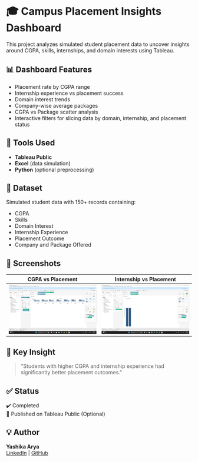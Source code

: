 # 🎓 Campus Placement Insights Dashboard

This project analyzes simulated student placement data to uncover insights around CGPA, skills, internships, and domain interests using Tableau.

## 📊 Dashboard Features

- Placement rate by CGPA range
- Internship experience vs placement success
- Domain interest trends
- Company-wise average packages
- CGPA vs Package scatter analysis
- Interactive filters for slicing data by domain, internship, and placement status

## 🔧 Tools Used

- **Tableau Public**
- **Excel** (data simulation)
- **Python** (optional preprocessing)

## 📁 Dataset

Simulated student data with 150+ records containing:
- CGPA
- Skills
- Domain Interest
- Internship Experience
- Placement Outcome
- Company and Package Offered

## 📸 Screenshots

| CGPA vs Placement | Internship vs Placement |
|------------------|--------------------------|
| ![CGPA Chart](images/cgpa_vs_placement.png) | ![Internship Chart](images/internship_vs_placement.png) |


## 📎 Key Insight

> "Students with higher CGPA and internship experience had significantly better placement outcomes."

## ✅ Status

✔️ Completed  
📌 Published on Tableau Public (Optional)

## 💡 Author

**Yashika Arya**  
[LinkedIn](https://linkedin.com/in/yashika-arya) | [GitHub](https://github.com/yashikaarya43)

